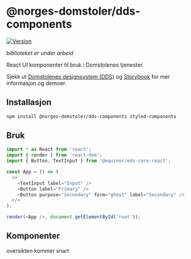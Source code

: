 # @norges-domstoler/dds-components

[![Version](https://img.shields.io/npm/v/@norges-domstoler/dds-components)](https://www.npmjs.com/package/@norges-domstoler/dds-components)

_biblioteket er under arbeid_

React UI komponenter til bruk i Domstolenes tjenester.

Sjekk ut [Domstolenes designsystem (DDS)](https://design.domstol.no/) og [Storybook](https://domstolene.github.io/designsystem) for mer informasjon og demoer.

## Installasjon

```sh
npm install @norges-domstoler/dds-components styled-components
```

## Bruk

```js
import * as React from 'react';
import { render } from 'react-dom';
import { Button, TextInput } from '@equinor/eds-core-react';

const App = () => (
  <>
    <TextInput label="Input" />
    <Button label="Primary" />
    <Button purpose="Secondary" form="ghost" label="Secondary" />
  </>
);

render(<App />, document.getElementById('root'));
```

## Komponenter

oversikten kommer snart
